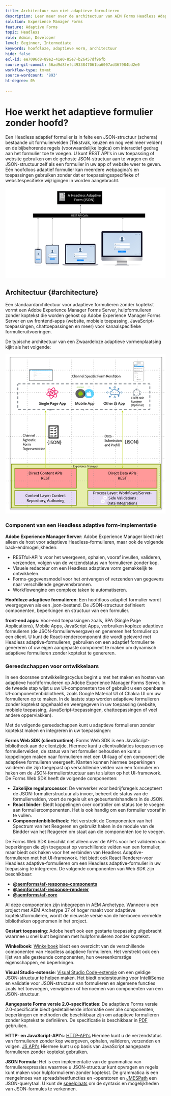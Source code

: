 ```yaml
---
title: Architectuur van niet-adaptieve formulieren
description: Leer meer over de architectuur van AEM Forms Headless Adaptive Forms en hoe u hiermee snel formulieren kunt maken voor verschillende platforms. Dit artikel biedt inzicht in hoe Headless Adaptive Forms werkt en hoe deze kan worden geïntegreerd met verschillende toepassingen om het maken van formulieren te vereenvoudigen.
solution: Experience Manager Forms
feature: Adaptive Forms
topic: Headless
role: Admin, Developer
level: Beginner, Intermediate
keywords: hoofdloze, adaptieve vorm, architectuur
hide: false
exl-id: ee7096d8-89e2-41e0-85e7-b26457df96fb
source-git-commit: 56ad9d8fefc4933847061ba6007ad367984bd2e0
workflow-type: tm+mt
source-wordcount: '893'
ht-degree: 0%

---
```



# Hoe werkt het adaptieve formulier zonder hoofd?

Een Headless adaptief formulier is in feite een JSON-structuur (schema) bestaande uit formuliervelden (Tekstvak, keuzen en nog veel meer velden) en de bijbehorende regels (voorwaardelijke logica) om interactief gedrag aan het formulier toe te voegen. U kunt REST API&#39;s in uw toepassing of website gebruiken om de gehoste JSON-structuur aan te vragen en de JSON-structuur zelf als een formulier in uw app of website weer te geven. Eén hoofdloos adaptief formulier kan meerdere webpagina&#39;s en toepassingen gebruiken zonder dat er toepassingsspecifieke of websitespecifieke wijzigingen in worden aangebracht.

![Hoe het Zwaardeloze adaptieve formulier werkt](/help/assets/how-headless-adaprive-forms-work.png)

## Architectuur {#architecture}

Een standaardarchitectuur voor adaptieve formulieren zonder koptekst vormt een Adobe Experience Manager Forms Server, hulpformulieren zonder koptekst die worden gehost op Adobe Experience Manager Forms Server en uw frontend-apps (website, mobiele toepassing, JavaScript-toepassingen, chattoepassingen en meer) voor kanaalspecifieke formulieruitvoeringen.

De typische architectuur van een Zwaardeloze adaptieve vormenplaatsing kijkt als het volgende:

![Architectuur](/help/assets/headless-af-architecture.png)

<!-- 

You can use the React renderer component shipped with Headless adaptive forms to render an Adaptive Form or build your own custom component to natively render a Headless Form in a website or an application or use any UI framework or programming language to build your own components to render your forms.

A typical Headless adaptive forms architecture constitutes an Adobe Experience Manager Server, JSON structure of forms, various frontend apps for channel-specific form renditions.

![Architecture](/help/assets/headless-af-architecture.png) -->

### Component van een Headless adaptive form-implementatie

**Adobe Experience Manager Server**: Adobe Experience Manager biedt niet alleen de host voor adaptieve Headless-formulieren, maar ook de volgende back-endmogelijkheden:

* RESTful-API&#39;s voor het weergeven, ophalen, vooraf invullen, valideren, verzenden, volgen van de verzendstatus van formulieren zonder kop.
* Visuele redacteur om een Headless adaptieve vorm gemakkelijk te ontwikkelen.
* Forms-gegevensmodel voor het ontvangen of verzenden van gegevens naar verschillende gegevensbronnen.
* Workflowengine om complexe taken te automatiseren.

**Hoofdloze adaptieve formulieren**: Een hoofdloos adaptief formulier wordt weergegeven als een .json-bestand. De JSON-structuur definieert componenten, beperkingen en structuur van een formulier.

**front-end apps**: Voor-end toepassingen zoals, SPA (Single Page Applications), Mobile Apps, JavaScript Apps, verbruiken koploze adaptieve formulieren (de JSON-formulierweergave) en genereren het formulier op een client. U kunt de React-rendercomponent die wordt geleverd met Headless adaptive-formulieren, gebruiken om een adaptief formulier te genereren of uw eigen aangepaste component te maken om dynamisch adaptieve formulieren zonder koptekst te genereren.

<!-- ### Understanding Headless adaptive forms definition -->



### Gereedschappen voor ontwikkelaars

In een doorsnee ontwikkelingscyclus begint u met het maken en hosten van adaptieve hoofdformulieren op Adobe Experience Manager Forms Server. In de tweede stap wijst u uw UI-componenten toe of gebruikt u een openbare UI-componentenbibliotheek, zoals Google Material UI of Chakra UI om uw formulieren op te maken. In de laatste stap worden adaptieve formulieren zonder koptekst opgehaald en weergegeven in uw toepassing (website, mobiele toepassing, JavaScript-toepassingen, chattoepassingen of veel andere oppervlakken).

Met de volgende gereedschappen kunt u adaptieve formulieren zonder koptekst maken en integreren in uw toepassingen:

**Forms Web SDK (clientruntime)**: Forms Web SDK is een JavaScript-bibliotheek aan de clientzijde. Hiermee kunt u clientvalidaties toepassen op formuliervelden, de status van het formulier behouden en kunt u koppelingen maken naar formulieren met een UI-laag of een component die adaptieve formulieren weergeeft. Klanten kunnen hiermee beperkingen valideren die zijn toegepast op verschillende velden van een formulier en haken om de JSON-formulierstructuur aan te sluiten op het UI-framework. De Forms Web SDK heeft de volgende componenten:

* **Zakelijke regelprocessor**: De verwerker voor bedrijfsregels accepteert de JSON-formulierstructuur als invoer, beheert de status van de formuliervelden, voert de regels uit en gebeurtenishandlers in de JSON.
* **React binder**: Biedt koppelingen over controller om status toe te voegen aan formuliercomponenten. Het is ook handig om een formulier vooraf in te vullen.
* **Componentenbibliotheek**: Het verstrekt de Componenten van het Spectrum van het Reageren en gebruikt haken in de module van de Bindder van het Reageren om staat aan die componenten toe te voegen.

De Forms Web SDK beschikt niet alleen over de API&#39;s voor het valideren van beperkingen die zijn toegepast op verschillende velden van een formulier, maar biedt ook haken voor het verbinden van Headless Adaptive-formulieren met het UI-framework. Het biedt ook React Renderer-&#x200B; voor Headless adaptive-formulieren om een Headless adaptive-formulier in uw toepassing te integreren. De volgende componenten van Web SDK zijn beschikbaar:

* **[@aemforms/af-response-components](https://www.npmjs.com/package/@aemforms/af-react-components)**
* **[@aemforms/af-response-renderer](https://www.npmjs.com/package/@aemforms/af-react-renderer)**
* **[@aemforms/af-core](https://www.npmjs.com/package/@aemforms/af-core)**

Al deze componenten zijn inbegrepen in AEM Archetype. Wanneer u een project met AEM Archetype 37 of hoger maakt voor adaptieve koptekstformulieren, wordt de nieuwste versie van de hierboven vermelde bibliotheken opgenomen in het project.

**Gestart toepassing**: Adobe heeft ook een gestarte toepassing uitgebracht waarmee u snel kunt beginnen met hulpformulieren zonder koptekst.

<!-- **View Library (UI Layer)**: A custom form application built in a front-end language. You can use react, Angular, Flutter, NPM, Vue.js, Ionic, BootStrap, or any other language to built front end. You can also use the Headless adaptive forms Super Component, provided out-of-the-box, inside a react application to render a Headless adaptive form. Headless adaptive forms super component makes use of OOTB react spectrum -based form components to render the Headless adaptive form. 

Core-Components: It enables use to render an Adaptive Form using JSON structure. It uses rule grammar to help create dynamic field interactions. The rule grammar is based on [JSON formula](http://github.com/adobe/json-formula/). You can develop your own renderer or embed the React based Adaptive Forms renderer, provided OOTB, in your front-end app to render the form. -->

**Winkelboek**: [Winkelboek](https://opensource.adobe.com/aem-forms-af-runtime/storybook/) biedt een overzicht van de verschillende componenten van Headless adaptieve formulieren. Het verstrekt ook een lijst van alle gesteunde componenten, hun overeenkomstige eigenschappen, en beperkingen.

**Visual Studio-extensie**: [Visual Studio Code-extensie](visual-studio-code-extension-for-headless-adaptive-forms.md) om een geldige JSON-structuur te helpen maken. Het biedt ondersteuning voor IntelliSense en validatie voor JSON-structuur van formulieren en algemene functies zoals het toevoegen, verwijderen of hernoemen van componenten van een JSON-structuur.

**Aangepaste Forms versie 2.0-specificaties**: De adaptieve Forms versie 2.0-specificatie biedt gedetailleerde informatie over alle componenten, beperkingen en methoden die beschikbaar zijn om adaptieve formulieren zonder koptekst te definiëren. De specificatie is beschikbaar in [PDF](/help/assets/Headless-Adaptive-Form-Specification.pdf) gebruiken.

**HTTP- en JavaScript-API&#39;s**: [HTTP-API&#39;s](https://opensource.adobe.com/aem-forms-af-runtime/api/) Hiermee kunt u de verzendstatus van formulieren zonder kop weergeven, ophalen, valideren, verzenden en volgen. [JS API&#39;s](https://opensource.adobe.com/aem-forms-af-runtime/jsdocs/) Hiermee kunt u op basis van JavaScript aangepaste formulieren zonder koptekst gebruiken.

**JSON Formula**: Het is een implementatie van de grammatica van formulierexpressies waarmee u JSON-structuur kunt opvragen en regels kunt maken voor hulpformulieren zonder koptekst. De grammatica is een mengelmoes van spreadsheetfuncties en -operatoren en [JMESPath](https://jmespath.org/) een JSON-querytaal. U kunt de [speelplaats](https://opensource.adobe.com/json-formula/dist/index.html) om de syntaxis en mogelijkheden van JSON-formules te verkennen.
